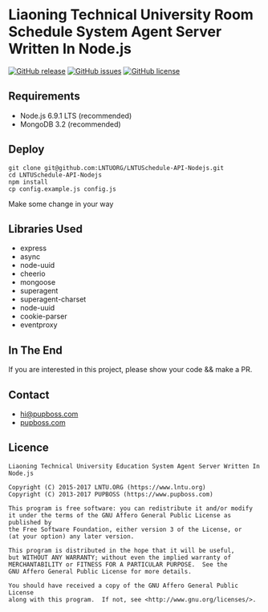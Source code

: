 # Liaoning Technical University Room Schedule System Agent Server Written In Node.js

[![GitHub release](https://img.shields.io/github/release/LNTUORG/LNTUSchedule-API-Nodejs.svg)](https://github.com/LNTUORG/LNTUSchedule-API-Nodejs/releases) [![GitHub issues](https://img.shields.io/github/issues/LNTUORG/LNTUSchedule-API-Nodejs.svg)](https://github.com/LNTUORG/LNTUSchedule-API-Nodejs/issues) [![GitHub license](https://img.shields.io/badge/license-AGPLv3-blue.svg)](https://raw.githubusercontent.com/LNTUORG/LNTUSchedule-API-Nodejs/master/LICENSE)

## Requirements

- Node.js 6.9.1 LTS (recommended)
- MongoDB 3.2 (recommended)

## Deploy

    git clone git@github.com:LNTUORG/LNTUSchedule-API-Nodejs.git
    cd LNTUSchedule-API-Nodejs
    npm install
    cp config.example.js config.js

Make some change in your way

## Libraries Used

- express
- async
- node-uuid
- cheerio
- mongoose
- superagent
- superagent-charset
- node-uuid
- cookie-parser
- eventproxy

## In The End

If you are interested in this project, please show your code && make a PR.

## Contact

- [hi@pupboss.com](mailto:hi@pupboss.com)
- [pupboss.com](https://www.pupboss.com)

## Licence

    Liaoning Technical University Education System Agent Server Written In Node.js

    Copyright (C) 2015-2017 LNTU.ORG (https://www.lntu.org)
    Copyright (C) 2013-2017 PUPBOSS (https://www.pupboss.com)

    This program is free software: you can redistribute it and/or modify
    it under the terms of the GNU Affero General Public License as published by
    the Free Software Foundation, either version 3 of the License, or
    (at your option) any later version.

    This program is distributed in the hope that it will be useful,
    but WITHOUT ANY WARRANTY; without even the implied warranty of
    MERCHANTABILITY or FITNESS FOR A PARTICULAR PURPOSE.  See the
    GNU Affero General Public License for more details.

    You should have received a copy of the GNU Affero General Public License
    along with this program.  If not, see <http://www.gnu.org/licenses/>.

